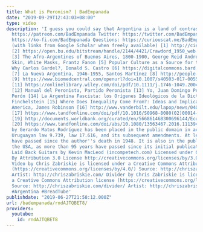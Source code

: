 ```yaml
---
title: What is Peronism? | BadEmpanada
date: "2019-09-29T12:43:03+08:00"
type: video
description: 'I guess you could say that Argentina is a land of contrasts. Patreon:
  https://patreon.com/BadEmpanada Twitter: https://twitter.com/BadEmpanada Tip Jar:
  https://ko-fi.com/BadEmpanada Questions: https://curiouscat.me/BadEmpanada References
  (with links from Google Scholar when freely available) [1] http://cienciassociales.edu.uy/wp-content/uploads/sites/6/2013/archivos/DT_PHES_No%2030.pdf
  [2] https://open.bu.edu/bitstream/handle/2144/4421/Crawdord_1950_web.pdf?sequence=1
  [3] The Afro-Argentines of Buenos Aires, 1800-1900, George Reid Andrews [4] Black
  Skin, White Masks, Frantz Fanon [5] Popular Culture as a Source for the Historian:
  Why Carlos Gardel?, Donald S. Castro [6] https://digitalcommons.bard.edu/cgi/viewcontent.cgi?article=1081&context=senproj_s2018
  [7] La Nueva Argentina, 1946-1955, Santos Martínez [8] http://people.stfx.ca/mgerriet/ec310/downloaded%20readings/converg%20Aust%20Arg%20Cda.pdf
  [9] https://www.biomedcentral.com/openurl?doi=10.1007/s40503-017-0055-4 [10] http://www.scielo.org.mx/pdf/secu/n65/2395-8464-secu-65-00091.pdf
  [11] https://onlinelibrary.wiley.com/doi/pdf/10.1111/j.1746-1049.2004.tb01064.x
  [12] Manual del Peronista, Partido Peronista [13] Yo, Juan Domingo Perón, Juan Domingo
  Perón [14] La Argentina Fascista: los Orígenes Ideológicos de la Dictadura, Federicho
  Finchelstein [15] Where Does Inequality Come From?: Ideas and Implications for Latin
  America, James Robinson [16] http://www.vanderbilt.edu/lapop/news/040111.Journal-of-Democracy.pdf
  [17] https://www.tandfonline.com/doi/pdf/10.1016/S0968-8080(02)00014-9 [18] https://nacla.org/news/2018/06/07/argentina-feminists-versus-catholic-church
  [19] http://documents.worldbank.org/curated/en/566861468300696144/Economic-mobility-and-the-rise-of-the-Latin-American-middle-class
  [20] https://www.tandfonline.com/doi/abs/10.1080/13563467.2016.1113949 ''La Cumparsita''
  by Gerardo Matos Rodríguez has been placed in the public domain in accordance with
  Uruguayan law 9.739, law 17.616, and its subsequent amendments. At least 50 years
  have passed since the author''s death in 1948. It is also in the public domain in
  the USA, as more than 95 years have passed since its initial publication in 1917.
  Laid Back Guitars by Kevin MacLeod (incompetech.com) Licensed under Creative Commons:
  By Attribution 3.0 License http://creativecommons.org/licenses/by/3.0/ Direct to
  Video by Chris Zabriskie is licensed under a Creative Commons Attribution license
  (https://creativecommons.org/licenses/by/4.0/) Source: http://chriszabriskie.com/dtv/
  Artist: http://chriszabriskie.com/ Divider by Chris Zabriskie is licensed under
  a Creative Commons Attribution license (https://creativecommons.org/licenses/by/4.0/)
  Source: http://chriszabriskie.com/divider/ Artist: http://chriszabriskie.com/ #Peron
  #Argentina #BreadTube'
publishdate: "2019-06-27T21:58:12.000Z"
url: /badempanada/rndAJTQBET8/
providers:
  youtube:
    id: rndAJTQBET8
---
```


